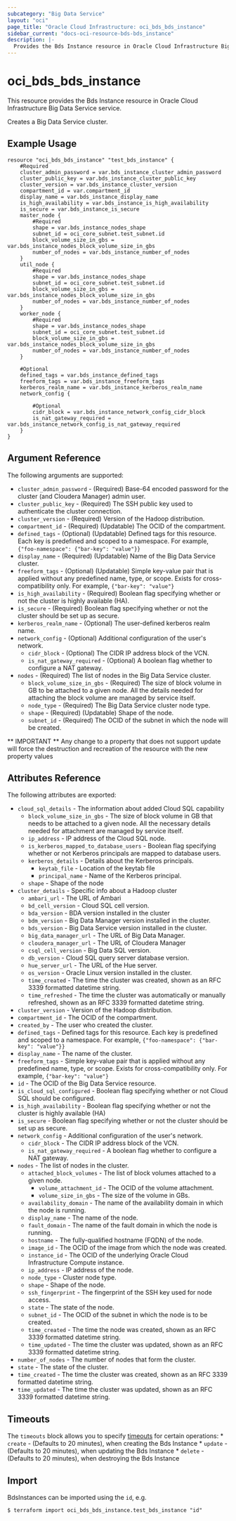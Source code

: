 ```yaml
---
subcategory: "Big Data Service"
layout: "oci"
page_title: "Oracle Cloud Infrastructure: oci_bds_bds_instance"
sidebar_current: "docs-oci-resource-bds-bds_instance"
description: |-
  Provides the Bds Instance resource in Oracle Cloud Infrastructure Big Data Service service
---
```


# oci_bds_bds_instance
This resource provides the Bds Instance resource in Oracle Cloud Infrastructure Big Data Service service.

Creates a Big Data Service cluster.


## Example Usage

```hcl
resource "oci_bds_bds_instance" "test_bds_instance" {
	#Required
	cluster_admin_password = var.bds_instance_cluster_admin_password
	cluster_public_key = var.bds_instance_cluster_public_key
	cluster_version = var.bds_instance_cluster_version
	compartment_id = var.compartment_id
	display_name = var.bds_instance_display_name
	is_high_availability = var.bds_instance_is_high_availability
	is_secure = var.bds_instance_is_secure
	master_node {
		#Required
		shape = var.bds_instance_nodes_shape
		subnet_id = oci_core_subnet.test_subnet.id
		block_volume_size_in_gbs = var.bds_instance_nodes_block_volume_size_in_gbs
		number_of_nodes = var.bds_instance_number_of_nodes
	}
	util_node {
		#Required
		shape = var.bds_instance_nodes_shape
		subnet_id = oci_core_subnet.test_subnet.id
		block_volume_size_in_gbs = var.bds_instance_nodes_block_volume_size_in_gbs
		number_of_nodes = var.bds_instance_number_of_nodes
	}
	worker_node {
		#Required
		shape = var.bds_instance_nodes_shape
		subnet_id = oci_core_subnet.test_subnet.id
		block_volume_size_in_gbs = var.bds_instance_nodes_block_volume_size_in_gbs
		number_of_nodes = var.bds_instance_number_of_nodes
	}

	#Optional
	defined_tags = var.bds_instance_defined_tags
	freeform_tags = var.bds_instance_freeform_tags
	kerberos_realm_name = var.bds_instance_kerberos_realm_name
	network_config {

		#Optional
		cidr_block = var.bds_instance_network_config_cidr_block
		is_nat_gateway_required = var.bds_instance_network_config_is_nat_gateway_required
	}
}
```

## Argument Reference

The following arguments are supported:

* `cluster_admin_password` - (Required) Base-64 encoded password for the cluster (and Cloudera Manager) admin user.
* `cluster_public_key` - (Required) The SSH public key used to authenticate the cluster connection.
* `cluster_version` - (Required) Version of the Hadoop distribution.
* `compartment_id` - (Required) (Updatable) The OCID of the compartment.
* `defined_tags` - (Optional) (Updatable) Defined tags for this resource. Each key is predefined and scoped to a namespace. For example, `{"foo-namespace": {"bar-key": "value"}}` 
* `display_name` - (Required) (Updatable) Name of the Big Data Service cluster.
* `freeform_tags` - (Optional) (Updatable) Simple key-value pair that is applied without any predefined name, type, or scope. Exists for cross-compatibility only. For example, `{"bar-key": "value"}` 
* `is_high_availability` - (Required) Boolean flag specifying whether or not the cluster is highly available (HA).
* `is_secure` - (Required) Boolean flag specifying whether or not the cluster should be set up as secure.
* `kerberos_realm_name` - (Optional) The user-defined kerberos realm name.
* `network_config` - (Optional) Additional configuration of the user's network.
	* `cidr_block` - (Optional) The CIDR IP address block of the VCN.
	* `is_nat_gateway_required` - (Optional) A boolean flag whether to configure a NAT gateway.
* `nodes` - (Required) The list of nodes in the Big Data Service cluster.
	* `block_volume_size_in_gbs` - (Required) The size of block volume in GB to be attached to a given node. All the details needed for attaching the block volume are managed by service itself. 
	* `node_type` - (Required) The Big Data Service cluster node type.
	* `shape` - (Required) (Updatable) Shape of the node.
	* `subnet_id` - (Required) The OCID of the subnet in which the node will be created.


** IMPORTANT **
Any change to a property that does not support update will force the destruction and recreation of the resource with the new property values

## Attributes Reference

The following attributes are exported:

* `cloud_sql_details` - The information about added Cloud SQL capability
	* `block_volume_size_in_gbs` - The size of block volume in GB that needs to be attached to a given node. All the necessary details needed for attachment are managed by service itself. 
	* `ip_address` - IP address of the Cloud SQL node.
	* `is_kerberos_mapped_to_database_users` - Boolean flag specifying whether or not Kerberos principals are mapped to database users. 
	* `kerberos_details` - Details about the Kerberos principals.
		* `keytab_file` - Location of the keytab file
		* `principal_name` - Name of the Kerberos principal.
	* `shape` - Shape of the node
* `cluster_details` - Specific info about a Hadoop cluster
	* `ambari_url` - The URL of Ambari
	* `bd_cell_version` - Cloud SQL cell version.
	* `bda_version` - BDA version installed in the cluster
	* `bdm_version` - Big Data Manager version installed in the cluster.
	* `bds_version` - Big Data Service version installed in the cluster.
	* `big_data_manager_url` - The URL of Big Data Manager.
	* `cloudera_manager_url` - The URL of Cloudera Manager
	* `csql_cell_version` - Big Data SQL version.
	* `db_version` - Cloud SQL query server database version.
	* `hue_server_url` - The URL of the Hue server.
	* `os_version` - Oracle Linux version installed in the cluster.
	* `time_created` - The time the cluster was created, shown as an RFC 3339 formatted datetime string.
	* `time_refreshed` - The time the cluster was automatically or manually refreshed, shown as an RFC 3339 formatted datetime string. 
* `cluster_version` - Version of the Hadoop distribution.
* `compartment_id` - The OCID of the compartment.
* `created_by` - The user who created the cluster.
* `defined_tags` - Defined tags for this resource. Each key is predefined and scoped to a namespace. For example, `{"foo-namespace": {"bar-key": "value"}}` 
* `display_name` - The name of the cluster.
* `freeform_tags` - Simple key-value pair that is applied without any predefined name, type, or scope. Exists for cross-compatibility only. For example, `{"bar-key": "value"}` 
* `id` - The OCID of the Big Data Service resource.
* `is_cloud_sql_configured` - Boolean flag specifying whether or not Cloud SQL should be configured.
* `is_high_availability` - Boolean flag specifying whether or not the cluster is highly available (HA)
* `is_secure` - Boolean flag specifying whether or not the cluster should be set up as secure.
* `network_config` - Additional configuration of the user's network.
	* `cidr_block` - The CIDR IP address block of the VCN.
	* `is_nat_gateway_required` - A boolean flag whether to configure a NAT gateway.
* `nodes` - The list of nodes in the cluster.
	* `attached_block_volumes` - The list of block volumes attached to a given node.
		* `volume_attachment_id` - The OCID of the volume attachment.
		* `volume_size_in_gbs` - The size of the volume in GBs.
	* `availability_domain` - The name of the availability domain in which the node is running.
	* `display_name` - The name of the node.
	* `fault_domain` - The name of the fault domain in which the node is running.
	* `hostname` - The fully-qualified hostname (FQDN) of the node.
	* `image_id` - The OCID of the image from which the node was created.
	* `instance_id` - The OCID of the underlying Oracle Cloud Infrastructure Compute instance.
	* `ip_address` - IP address of the node.
	* `node_type` - Cluster node type.
	* `shape` - Shape of the node.
	* `ssh_fingerprint` - The fingerprint of the SSH key used for node access.
	* `state` - The state of the node.
	* `subnet_id` - The OCID of the subnet in which the node is to be created.
	* `time_created` - The time the node was created, shown as an RFC 3339 formatted datetime string.
	* `time_updated` - The time the cluster was updated, shown as an RFC 3339 formatted datetime string.
* `number_of_nodes` - The number of nodes that form the cluster.
* `state` - The state of the cluster.
* `time_created` - The time the cluster was created, shown as an RFC 3339 formatted datetime string.
* `time_updated` - The time the cluster was updated, shown as an RFC 3339 formatted datetime string.

## Timeouts

The `timeouts` block allows you to specify [timeouts](https://registry.terraform.io/providers/hashicorp/oci/latest/docs/guides/changing_timeouts) for certain operations:
	* `create` - (Defaults to 20 minutes), when creating the Bds Instance
	* `update` - (Defaults to 20 minutes), when updating the Bds Instance
	* `delete` - (Defaults to 20 minutes), when destroying the Bds Instance


## Import

BdsInstances can be imported using the `id`, e.g.

```
$ terraform import oci_bds_bds_instance.test_bds_instance "id"
```

